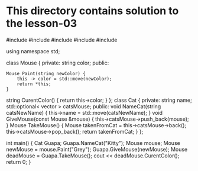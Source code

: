 # This directory contains solution to the lesson-03
#include <string>
#include <iostream>
#include <optional>
#include <utility>
#include <vector>

using namespace std;

class Mouse {
private:
	string color;
public:
	
	Mouse Paint(string newColor) {
		this -> color = std::move(newColor);
		return *this;
	}
string CurentColor() {
	return this->color;
 }
};
class Cat {
private:
	string name;
	std::optional< vector <Mouse>> catsMouse;
public:
	void NameCat(string catsNewName) {
		this->name = std::move(catsNewName);
	}
	void GiveMouse(const Mouse &mouse) {
		this->catsMouse->push_back(mouse);
	}
	Mouse TakeMouse() {
		Mouse takenFromCat = this->catsMouse->back();
		this->catsMouse->pop_back();
		return takenFromCat;
	}
};

int main()
{
	Cat Guapa;
	Guapa.NameCat("Kitty");
	Mouse mouse;
	Mouse newMouse = mouse.Paint("Grey");
	Guapa.GiveMouse(newMouse);
	Mouse deadMouse = Guapa.TakeMouse();
	cout << deadMouse.CurentColor();
	return 0;
}


